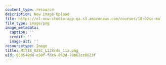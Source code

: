 ```yaml
---
content_type: resource
description: New image Upload
file: https://ol-ocw-studio-app-qa.s3.amazonaws.com/courses/18-02sc-multivariable-calculus-fall-2010/050548dde50ffde6063d70b62cc0623f_MIT18_02SC_L12Brds_11a.png
file_type: image/png
image_metadata:
  caption: ''
  credit: ''
  image-alt: ''
resourcetype: Image
title: MIT18_02SC_L12Brds_11a.png
uid: 050548dd-e50f-fde6-063d-70b62cc0623f
---
```

